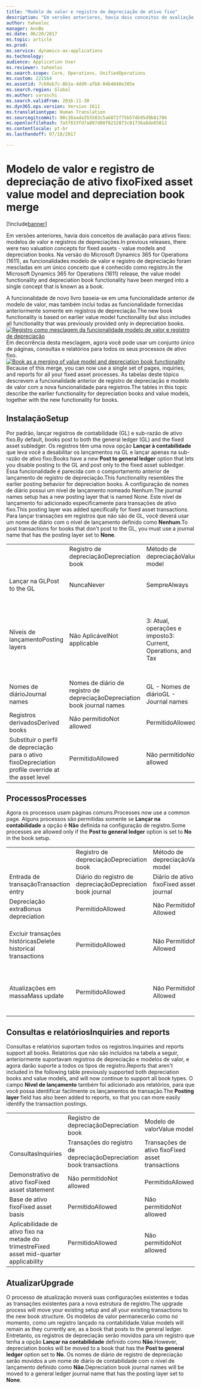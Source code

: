 ```yaml
---
title: "Modelo de valor e registro de depreciação de ativo fixo"
description: "Em versões anteriores, havia dois conceitos de avaliação para ativos fixos: modelos de valor e registros de depreciações. Na versão do Microsoft Dynamics 365 for Operations (1611), as funcionalidades modelo de valor e registro de depreciação foram mescladas em um único conceito que é conhecido como registro."
author: twheeloc
manager: AnnBe
ms.date: 06/20/2017
ms.topic: article
ms.prod: 
ms.service: dynamics-ax-applications
ms.technology: 
audience: Application User
ms.reviewer: twheeloc
ms.search.scope: Core, Operations, UnifiedOperations
ms.custom: 221564
ms.assetid: 7c68eb7c-8b1a-4dd9-afb8-04b4040e305e
ms.search.region: Global
ms.author: saraschi
ms.search.validFrom: 2016-11-30
ms.dyn365.ops.version: Version 1611
ms.translationtype: Human Translation
ms.sourcegitcommit: 08c38aada355583c5a6872f75b57db95d9b81786
ms.openlocfilehash: 7a5f833fd7a897d00f8232873c81736a8de65812
ms.contentlocale: pt-br
ms.lasthandoff: 07/18/2017

---
```


# <a name="fixed-asset-value-model-and-depreciation-book-merge"></a><span data-ttu-id="b027d-104">Modelo de valor e registro de depreciação de ativo fixo</span><span class="sxs-lookup"><span data-stu-id="b027d-104">Fixed asset value model and depreciation book merge</span></span>

[!include[banner](../includes/banner.md)]


<span data-ttu-id="b027d-105">Em versões anteriores, havia dois conceitos de avaliação para ativos fixos: modelos de valor e registros de depreciações.</span><span class="sxs-lookup"><span data-stu-id="b027d-105">In previous releases, there were two valuation concepts for fixed assets -  value models and depreciation books.</span></span> <span data-ttu-id="b027d-106">Na versão do Microsoft Dynamics 365 for Operations (1611), as funcionalidades modelo de valor e registro de depreciação foram mescladas em um único conceito que é conhecido como registro.</span><span class="sxs-lookup"><span data-stu-id="b027d-106">In the Microsoft Dynamics 365 for Operations (1611) release, the value model functionality and depreciation book functionality have been merged into a single concept that is known as a book.</span></span>

<span data-ttu-id="b027d-107">A funcionalidade de novo livro baseia-se em uma funcionalidade anterior de modelo de valor, mas também inclui todas as funcionalidade fornecidas anteriormente somente em registros de depreciação.</span><span class="sxs-lookup"><span data-stu-id="b027d-107">The new book functionality is based on earlier value model functionality but also includes all functionality that was previously provided only in depreciation books.</span></span> <span data-ttu-id="b027d-108">[![Registro como mesclagem da funcionalidade modelo de valor e registro de depreciação](./media/fixed-assets.png)](./media/fixed-assets.png) Em decorrência desta mesclagem, agora você pode usar um conjunto único de páginas, consultas e relatórios para todos os seus processos de ativo fixo.</span><span class="sxs-lookup"><span data-stu-id="b027d-108">[![Book as a merging of value model and depreciation book functionality](./media/fixed-assets.png)](./media/fixed-assets.png) Because of this merge, you can now use a single set of pages, inquiries, and reports for all your fixed asset processes.</span></span> <span data-ttu-id="b027d-109">As tabelas deste tópico descrevem a funcionalidade anterior de registro de depreciação e modelo de valor com a nova funcionalidade para registros.</span><span class="sxs-lookup"><span data-stu-id="b027d-109">The tables in this topic describe the earlier functionality for depreciation books and value models, together with the new functionality for books.</span></span>

## <a name="setup"></a><span data-ttu-id="b027d-110">Instalação</span><span class="sxs-lookup"><span data-stu-id="b027d-110">Setup</span></span>
<span data-ttu-id="b027d-111">Por padrão, lançar registros de contabilidade (GL) e sub-razão de ativo fixo.</span><span class="sxs-lookup"><span data-stu-id="b027d-111">By default, books post to both the general ledger (GL) and the fixed asset subledger.</span></span> <span data-ttu-id="b027d-112">Os registros têm uma nova opção **Lançar à contabilidade** que leva você a desabilitar os lançamentos na GL e lançar apenas na sub-razão de ativo fixo.</span><span class="sxs-lookup"><span data-stu-id="b027d-112">Books have a new **Post to general ledger** option that lets you disable posting to the GL and post only to the fixed asset subledger.</span></span> <span data-ttu-id="b027d-113">Essa funcionalidade é parecida com o comportamento anterior de lançamento de registro de depreciação.</span><span class="sxs-lookup"><span data-stu-id="b027d-113">This functionality resembles the earlier posting behavior for depreciation books.</span></span> <span data-ttu-id="b027d-114">A configuração de nomes de diário possui um nível de lançamento nomeado Nenhum.</span><span class="sxs-lookup"><span data-stu-id="b027d-114">The journal names setup has a new posting layer that is named None.</span></span> <span data-ttu-id="b027d-115">Este nível de lançamento foi adicionado especificamente para transações de ativo fixo.</span><span class="sxs-lookup"><span data-stu-id="b027d-115">This posting layer was added specifically for fixed asset transactions.</span></span> <span data-ttu-id="b027d-116">Para lançar transações em registros que não são de GL, você deverá usar um nome de diário com o nível de lançamento definido como **Nenhum**.</span><span class="sxs-lookup"><span data-stu-id="b027d-116">To post transactions for books that don't post to the GL, you must use a journal name that has the posting layer set to **None**.</span></span>

|                                                  |                                 |                                 |                                                         |
|--------------------------------------------------|---------------------------------|---------------------------------|---------------------------------------------------------|
|                                                  | <span data-ttu-id="b027d-117">Registro de depreciação</span><span class="sxs-lookup"><span data-stu-id="b027d-117">Depreciation book</span></span>               | <span data-ttu-id="b027d-118">Método de depreciação</span><span class="sxs-lookup"><span data-stu-id="b027d-118">Value model</span></span>                     | <span data-ttu-id="b027d-119">Registro (novo)</span><span class="sxs-lookup"><span data-stu-id="b027d-119">Book (New)</span></span>                                              |
| <span data-ttu-id="b027d-120">Lançar na GL</span><span class="sxs-lookup"><span data-stu-id="b027d-120">Post to the GL</span></span>                                   | <span data-ttu-id="b027d-121">Nunca</span><span class="sxs-lookup"><span data-stu-id="b027d-121">Never</span></span>                           | <span data-ttu-id="b027d-122">Sempre</span><span class="sxs-lookup"><span data-stu-id="b027d-122">Always</span></span>                          | <span data-ttu-id="b027d-123">Opção para lançar na GL</span><span class="sxs-lookup"><span data-stu-id="b027d-123">Option to post to the GL</span></span>                                |
| <span data-ttu-id="b027d-124">Níveis de lançamento</span><span class="sxs-lookup"><span data-stu-id="b027d-124">Posting layers</span></span>                                   | <span data-ttu-id="b027d-125">Não Aplicável</span><span class="sxs-lookup"><span data-stu-id="b027d-125">Not applicable</span></span>                  | <span data-ttu-id="b027d-126">3: Atual, operações e imposto</span><span class="sxs-lookup"><span data-stu-id="b027d-126">3: Current, Operations, and Tax</span></span> | <span data-ttu-id="b027d-127">11: Atual, operações, imposto, 7 camadas personalizadas e nenhum</span><span class="sxs-lookup"><span data-stu-id="b027d-127">11: Current, Operations, Tax, 7 custom layers, and None</span></span> |
| <span data-ttu-id="b027d-128">Nomes de diário</span><span class="sxs-lookup"><span data-stu-id="b027d-128">Journal names</span></span>                                    | <span data-ttu-id="b027d-129">Nomes de diário de registro de depreciação</span><span class="sxs-lookup"><span data-stu-id="b027d-129">Depreciation book journal names</span></span> | <span data-ttu-id="b027d-130">GL - Nomes de diário</span><span class="sxs-lookup"><span data-stu-id="b027d-130">GL - Journal names</span></span>              | <span data-ttu-id="b027d-131">GL - Nomes de diário</span><span class="sxs-lookup"><span data-stu-id="b027d-131">GL - Journal names</span></span>                                      |
| <span data-ttu-id="b027d-132">Registros derivados</span><span class="sxs-lookup"><span data-stu-id="b027d-132">Derived books</span></span>                                    | <span data-ttu-id="b027d-133">Não permitido</span><span class="sxs-lookup"><span data-stu-id="b027d-133">Not allowed</span></span>                     | <span data-ttu-id="b027d-134">Permitido</span><span class="sxs-lookup"><span data-stu-id="b027d-134">Allowed</span></span>                         | <span data-ttu-id="b027d-135">Permitido</span><span class="sxs-lookup"><span data-stu-id="b027d-135">Allowed</span></span>                                                 |
| <span data-ttu-id="b027d-136">Substituir o perfil de depreciação para o ativo fixo</span><span class="sxs-lookup"><span data-stu-id="b027d-136">Depreciation profile override at the asset level</span></span> | <span data-ttu-id="b027d-137">Permitido</span><span class="sxs-lookup"><span data-stu-id="b027d-137">Allowed</span></span>                         | <span data-ttu-id="b027d-138">Não permitido</span><span class="sxs-lookup"><span data-stu-id="b027d-138">Not allowed</span></span>                     | <span data-ttu-id="b027d-139">Permitido</span><span class="sxs-lookup"><span data-stu-id="b027d-139">Allowed</span></span>                                                 |

## <a name="processes"></a><span data-ttu-id="b027d-140">Processos</span><span class="sxs-lookup"><span data-stu-id="b027d-140">Processes</span></span>
<span data-ttu-id="b027d-141">Agora os processos usam páginas comuns.</span><span class="sxs-lookup"><span data-stu-id="b027d-141">Processes now use a common page.</span></span> <span data-ttu-id="b027d-142">Alguns processos são permitidas somente se **Lançar na contabilidade** a opção é **Não** definida na configuração de registro.</span><span class="sxs-lookup"><span data-stu-id="b027d-142">Some processes are allowed only if the **Post to general ledger** option is set to **No** in the book setup.</span></span>

|                                |                           |                     |                                          |
|--------------------------------|---------------------------|---------------------|------------------------------------------|
|                                | <span data-ttu-id="b027d-143">Registro de depreciação</span><span class="sxs-lookup"><span data-stu-id="b027d-143">Depreciation book</span></span>         | <span data-ttu-id="b027d-144">Método de depreciação</span><span class="sxs-lookup"><span data-stu-id="b027d-144">Value model</span></span>         | <span data-ttu-id="b027d-145">Registro (novo)</span><span class="sxs-lookup"><span data-stu-id="b027d-145">Book (New)</span></span>                               |
| <span data-ttu-id="b027d-146">Entrada de transação</span><span class="sxs-lookup"><span data-stu-id="b027d-146">Transaction entry</span></span>              | <span data-ttu-id="b027d-147">Diário do registro de depreciação</span><span class="sxs-lookup"><span data-stu-id="b027d-147">Depreciation book journal</span></span> | <span data-ttu-id="b027d-148">Diário de ativo fixo</span><span class="sxs-lookup"><span data-stu-id="b027d-148">Fixed asset journal</span></span> | <span data-ttu-id="b027d-149">Diário de ativo fixo</span><span class="sxs-lookup"><span data-stu-id="b027d-149">Fixed asset journal</span></span>                      |
| <span data-ttu-id="b027d-150">Depreciação extra</span><span class="sxs-lookup"><span data-stu-id="b027d-150">Bonus depreciation</span></span>             | <span data-ttu-id="b027d-151">Permitido</span><span class="sxs-lookup"><span data-stu-id="b027d-151">Allowed</span></span>                   | <span data-ttu-id="b027d-152">Não Permitido</span><span class="sxs-lookup"><span data-stu-id="b027d-152">Not Allowed</span></span>         | <span data-ttu-id="b027d-153">Permitido</span><span class="sxs-lookup"><span data-stu-id="b027d-153">Allowed</span></span>                                  |
| <span data-ttu-id="b027d-154">Excluir transações históricas</span><span class="sxs-lookup"><span data-stu-id="b027d-154">Delete historical transactions</span></span> | <span data-ttu-id="b027d-155">Permitido</span><span class="sxs-lookup"><span data-stu-id="b027d-155">Allowed</span></span>                   | <span data-ttu-id="b027d-156">Não Permitido</span><span class="sxs-lookup"><span data-stu-id="b027d-156">Not Allowed</span></span>         | <span data-ttu-id="b027d-157">Permitido, a menos que você esteja lançando na GL</span><span class="sxs-lookup"><span data-stu-id="b027d-157">Allowed, unless you're posting to the GL</span></span> |
| <span data-ttu-id="b027d-158">Atualizações em massa</span><span class="sxs-lookup"><span data-stu-id="b027d-158">Mass update</span></span>                    | <span data-ttu-id="b027d-159">Permitido</span><span class="sxs-lookup"><span data-stu-id="b027d-159">Allowed</span></span>                   | <span data-ttu-id="b027d-160">Não Permitido</span><span class="sxs-lookup"><span data-stu-id="b027d-160">Not Allowed</span></span>         | <span data-ttu-id="b027d-161">Permitido, a menos que você esteja lançando na GL</span><span class="sxs-lookup"><span data-stu-id="b027d-161">Allowed, unless you're posting to the GL</span></span> |

## <a name="inquiries-and-reports"></a><span data-ttu-id="b027d-162">Consultas e relatórios</span><span class="sxs-lookup"><span data-stu-id="b027d-162">Inquiries and reports</span></span>
<span data-ttu-id="b027d-163">Consultas e relatórios suportam todos os registros.</span><span class="sxs-lookup"><span data-stu-id="b027d-163">Inquiries and reports support all books.</span></span> <span data-ttu-id="b027d-164">Relatórios que não são incluídos na tabela a seguir, anteriormente suportavam registros de depreciação e modelos de valor, e agora darão suporte a todos os tipos de registro.</span><span class="sxs-lookup"><span data-stu-id="b027d-164">Reports that aren't included in the following table previously supported both depreciation books and value models, and will now continue to support all book types.</span></span> <span data-ttu-id="b027d-165">O campo **Nível de lançamento** também foi adicionado aos relatórios, para que você possa identificar facilmente os lançamentos de transação.</span><span class="sxs-lookup"><span data-stu-id="b027d-165">The **Posting layer** field has also been added to reports, so that you can more easily identify the transaction postings.</span></span>

|                                       |                                |                          |                          |
|---------------------------------------|--------------------------------|--------------------------|--------------------------|
|                                       | <span data-ttu-id="b027d-166">Registro de depreciação</span><span class="sxs-lookup"><span data-stu-id="b027d-166">Depreciation book</span></span>              | <span data-ttu-id="b027d-167">Modelo de valor</span><span class="sxs-lookup"><span data-stu-id="b027d-167">Value model</span></span>              | <span data-ttu-id="b027d-168">Registro (novo)</span><span class="sxs-lookup"><span data-stu-id="b027d-168">Book (New)</span></span>               |
| <span data-ttu-id="b027d-169">Consultas</span><span class="sxs-lookup"><span data-stu-id="b027d-169">Inquiries</span></span>                             | <span data-ttu-id="b027d-170">Transações do registro de depreciação</span><span class="sxs-lookup"><span data-stu-id="b027d-170">Depreciation book transactions</span></span> | <span data-ttu-id="b027d-171">Transações de ativo fixo</span><span class="sxs-lookup"><span data-stu-id="b027d-171">Fixed asset transactions</span></span> | <span data-ttu-id="b027d-172">Transações de ativo fixo</span><span class="sxs-lookup"><span data-stu-id="b027d-172">Fixed asset transactions</span></span> |
| <span data-ttu-id="b027d-173">Demonstrativo de ativo fixo</span><span class="sxs-lookup"><span data-stu-id="b027d-173">Fixed asset statement</span></span>                 | <span data-ttu-id="b027d-174">Não permitido</span><span class="sxs-lookup"><span data-stu-id="b027d-174">Not allowed</span></span>                    | <span data-ttu-id="b027d-175">Permitido</span><span class="sxs-lookup"><span data-stu-id="b027d-175">Allowed</span></span>                  | <span data-ttu-id="b027d-176">Permitido</span><span class="sxs-lookup"><span data-stu-id="b027d-176">Allowed</span></span>                  |
| <span data-ttu-id="b027d-177">Base de ativo fixo</span><span class="sxs-lookup"><span data-stu-id="b027d-177">Fixed asset basis</span></span>                     | <span data-ttu-id="b027d-178">Permitido</span><span class="sxs-lookup"><span data-stu-id="b027d-178">Allowed</span></span>                        | <span data-ttu-id="b027d-179">Não permitido</span><span class="sxs-lookup"><span data-stu-id="b027d-179">Not allowed</span></span>              | <span data-ttu-id="b027d-180">Permitido</span><span class="sxs-lookup"><span data-stu-id="b027d-180">Allowed</span></span>                  |
| <span data-ttu-id="b027d-181">Aplicabilidade de ativo fixo na metade do trimestre</span><span class="sxs-lookup"><span data-stu-id="b027d-181">Fixed asset mid-quarter applicability</span></span> | <span data-ttu-id="b027d-182">Permitido</span><span class="sxs-lookup"><span data-stu-id="b027d-182">Allowed</span></span>                        | <span data-ttu-id="b027d-183">Não permitido</span><span class="sxs-lookup"><span data-stu-id="b027d-183">Not allowed</span></span>              | <span data-ttu-id="b027d-184">Permitido</span><span class="sxs-lookup"><span data-stu-id="b027d-184">Allowed</span></span>                  |

## <a name="upgrade"></a><span data-ttu-id="b027d-185">Atualizar</span><span class="sxs-lookup"><span data-stu-id="b027d-185">Upgrade</span></span>
<span data-ttu-id="b027d-186">O processo de atualização moverá suas configurações existentes e todas as transações existentes para a nova estrutura de registro.</span><span class="sxs-lookup"><span data-stu-id="b027d-186">The upgrade process will move your existing setup and all your existing transactions to the new book structure.</span></span> <span data-ttu-id="b027d-187">Os modelos de valor permanecerão como no momento, como um registro lançado na contabilidade.</span><span class="sxs-lookup"><span data-stu-id="b027d-187">Value models will remain as they currently are, as a book that posts to the general ledger.</span></span> <span data-ttu-id="b027d-188">Entretanto, os registros de depreciação serão movidos para um registro que tenha a opção **Lançar na contabilidade** definido como **Não**.</span><span class="sxs-lookup"><span data-stu-id="b027d-188">However, depreciation books will be moved to a book that has the **Post to general ledger** option set to **No**.</span></span> <span data-ttu-id="b027d-189">Os nomes de diário de registro de depreciação serão movidos a um nome de diário de contabilidade com o nível de lançamento definido como **Não**.</span><span class="sxs-lookup"><span data-stu-id="b027d-189">Depreciation book journal names will be moved to a general ledger journal name that has the posting layer set to **None**.</span></span>




